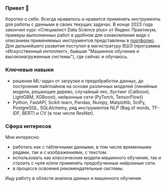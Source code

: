 ### Привет 👋

Коротко о себе.
Всегда нравилось и нравится применять инструменты для работы с данными в своих текущих задачах.
В конце 2023 года закончил курс «Специалист Data Science plus» от Яндекс Практикум, примеры выполненных работ в удобном для ознакомления виде с описанием применяемых инструментов представлены в [портфолио](https://github.com/Dimentel/portfolio).
Для дальнейшего развития поступил в магистратуру ВШЭ (программа «Искусственный интеллект», бывшая "Машинное обучение и высоконагруженные системы"), где сейчас и обучаюсь.

### Ключевые навыки

- решение ML-задач от загрузки и предобработки данных, до построения пайплайнов на основе различных моделей (линейные модели, решающее дерево, случайный лес, бустинг (Catboost, LightGBM, XGBoost), нейронные сети (PyTorch, TensorFlow))
- Python, FastAPI, Scikit-learn, Pandas, Numpy, Matplotlib, SciPy, PostgreSQL, SQLAlchemy, ряд инструментов NLP (Bag of words, TF-IDF, BERT) и CV (в том числе ResNet).

### Сфера интересов

Мне интересно:
- работать как с табличными данными, в том числе временными рядами, так и с изображениями, с текстом.  
- использовать как классические модели машинного обучения, так и строить с нуля и/или применять предобученные нейронные сети.
- в процессе освоения рекомендательные системы.

Ищу работу в области анализа данных и машинного обучения.

<!--
**Dimentel/Dimentel** is a ✨ _special_ ✨ repository because its `README.md` (this file) appears on your GitHub profile.

Here are some ideas to get you started:

- 🔭 I’m currently working on ...
- 🌱 I’m currently learning ...
- 👯 I’m looking to collaborate on ...
- 🤔 I’m looking for help with ...
- 💬 Ask me about ...
- 📫 How to reach me: ...
- 😄 Pronouns: ...
- ⚡ Fun fact: ...
-->
